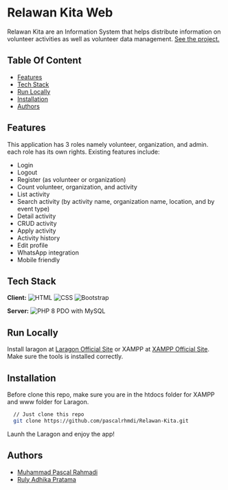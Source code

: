 
# Relawan Kita Web

Relawan Kita are an Information System that helps distribute information on volunteer activities as well as volunteer data management.  [See the project.](http://relawan-kita.000webhostapp.com/)

## Table Of Content
- [Features](#features)
- [Tech Stack](#tech-stack)
- [Run Locally](#run-locally)
- [Installation](#installation)
- [Authors](#authors)

## Features
This application has 3 roles namely volunteer, organization, and admin. each role has its own rights. Existing features include:
- Login
- Logout
- Register (as volunteer or organization)
- Count volunteer, organization, and activity
- List activity
- Search activity (by activity name, organization name, location, and by event type)
- Detail activity
- CRUD activity
- Apply activity
- Activity history
- Edit profile
- WhatsApp integration
- Mobile friendly


## Tech Stack

**Client:** 
![HTML](https://img.shields.io/badge/HTML5-E34F26?style=for-the-badge&logo=html5&logoColor=white "HTML 5") 
![CSS](https://img.shields.io/badge/CSS3-1572B6?style=for-the-badge&logo=css3&logoColor=white "CSS 3") 
![Bootstrap](https://img.shields.io/badge/Bootstrap-563D7C?style=for-the-badge&logo=bootstrap&logoColor=white "Bootstrap 5")

**Server:** ![PHP 8 PDO with MySQL](https://img.shields.io/badge/PHP-777BB4?style=for-the-badge&logo=php&logoColor=white "PHP 8")


## Run Locally
Install laragon at [Laragon Official Site](https://laragon.org/) or XAMPP at [XAMPP Official Site](https://www.apachefriends.org/download.html). Make sure the tools is installed correctly.

## Installation
Before clone this repo, make sure you are in the htdocs folder for XAMPP and www folder for Laragon.
```bash
  // Just clone this repo
  git clone https://github.com/pascalrhmdi/Relawan-Kita.git
```
Launh the Laragon and enjoy the app!
## Authors

- [Muhammad Pascal Rahmadi](https://github.com/pascalrhmdi)
- [Ruly Adhika Pratama](https://github.com/rulyadhika)

